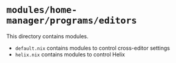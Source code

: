 # `modules/home-manager/programs/editors`
This directory contains modules.
- `default.nix` contains modules to control cross-editor settings
- `helix.nix` contains modules to control Helix
